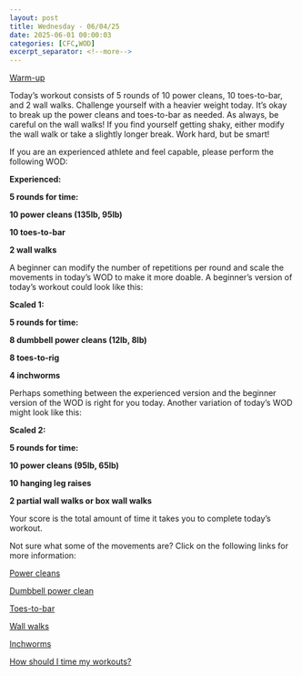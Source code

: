 ```yaml
---
layout: post
title: Wednesday - 06/04/25
date: 2025-06-01 00:00:03
categories: [CFC,WOD]
excerpt_separator: <!--more-->
---
```

[Warm-up](https://communityfitnessclub.wixsite.com/website/post/basic-full-body-warm-up)

Today’s workout consists of 5 rounds of 10 power cleans, 10 toes-to-bar, and 2 wall walks. Challenge yourself with a heavier weight today. It’s okay to break up the power cleans and toes-to-bar as needed. As always, be careful on the wall walks! If you find yourself getting shaky, either modify the wall walk or take a slightly longer break. Work hard, but be smart! 

If you are an experienced athlete and feel capable, please perform the following WOD:

**Experienced:**

**5 rounds for time:**

**10 power cleans (135lb, 95lb)**

**10 toes-to-bar**

**2 wall walks**
<!--more-->

A beginner can modify the number of repetitions per round and scale the movements in today’s WOD to make it more doable. A beginner’s version of today’s workout could look like this:

**Scaled 1:**

**5 rounds for time:**

**8 dumbbell power cleans (12lb, 8lb)**

**8 toes-to-rig**

**4 inchworms**

Perhaps something between the experienced version and the beginner version of the WOD is right for you today. Another variation of today’s WOD might look like this:

**Scaled 2:**

**5 rounds for time:**

**10 power cleans (95lb, 65lb)**

**10 hanging leg raises**

**2 partial wall walks or box wall walks**

Your score is the total amount of time it takes you to complete today’s workout. 

Not sure what some of the movements are? Click on the following links for more information:

[Power cleans](https://communityfitnessclub.wixsite.com/website/post/power-cleans)

[Dumbbell power clean](https://communityfitnessclub.wixsite.com/website/post/dumbbell-power-cleans) 

[Toes-to-bar](https://communityfitnessclub.wixsite.com/website/post/toes-to-bar)

[Wall walks](https://communityfitnessclub.wixsite.com/website/post/wall-walks)

[Inchworms](https://communityfitnessclub.wixsite.com/website/post/inchworms) 

[How should I time my workouts?](https://communityfitnessclub.wixsite.com/website/post/how-should-i-time-my-workouts)
